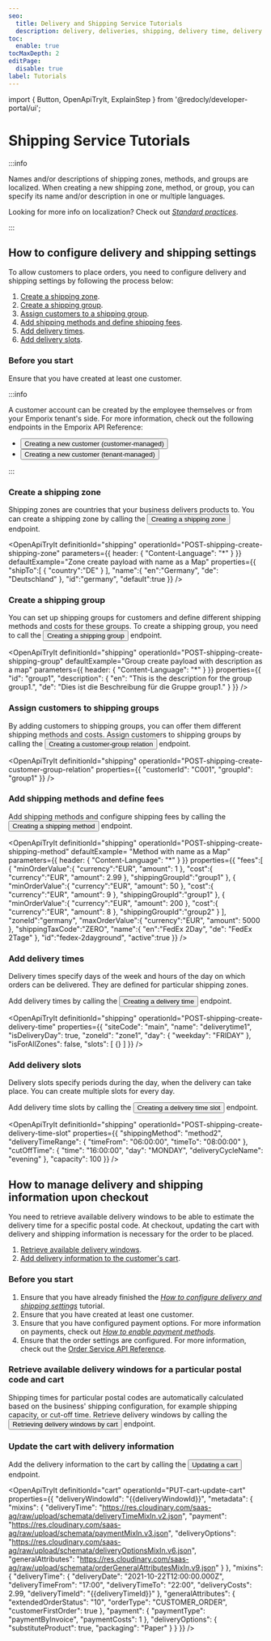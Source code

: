 ```yaml
---
seo:
  title: Delivery and Shipping Service Tutorials
  description: delivery, deliveries, shipping, delivery time, delivery times, delivery zone, delivery zones, delivery method, delivery methods
toc:
  enable: true
tocMaxDepth: 2
editPage:
  disable: true
label: Tutorials
---
```


import {
  Button,
  OpenApiTryIt,
  ExplainStep
} from '@redocly/developer-portal/ui';

# Shipping Service Tutorials


:::info

Names and/or descriptions of shipping zones, methods, and groups are localized. When creating a new shipping zone, method, or group, you can specify its name and/or description in one or multiple languages.

Looking for more info on localization? Check out [*Standard practices*](/content/standard-practices).

:::

## How to configure delivery and shipping settings

To allow customers to place orders, you need to configure delivery and shipping settings by following the process below:

1. [Create a shipping zone](#create-a-shipping-zone).
2. [Create a shipping group](#create-a-shipping-group).
3. [Assign customers to a shipping group](#assign-customers-to-shipping-groups).
4. [Add shipping methods and define shipping fees](#add-shipping-methods-and-define-fees).
5. [Add delivery times](#add-delivery-times).
6. [Add delivery slots](#add-delivery-slots).

### Before you start

Ensure that you have created at least one customer.

:::info

A customer account can be created by the employee themselves or from your Emporix tenant's side. For more information, check out the following endpoints in the  Emporix API Reference:

* <nobr><Button to="/openapi/customer-customer/#operation/POST-customer-create-customer-account" size="small">Creating a new customer (customer-managed)</Button></nobr>
* <nobr><Button to="/openapi/customer-tenant/#operation/POST-customer-tenant-create-customer" size="small">Creating a new customer (tenant-managed)</Button></nobr>

:::

### Create a shipping zone

Shipping zones are countries that your business delivers products to. You can create a shipping zone by calling the <nobr><Button to="/openapi/shipping/#operation/POST-shipping-create-shipping-zone" size="small">Creating a shipping zone</Button></nobr> endpoint.

<OpenApiTryIt
  definitionId="shipping"
  operationId="POST-shipping-create-shipping-zone"
  parameters={{
    header: {
        "Content-Language": "*"
    }
  }}
  defaultExample="Zone create payload with name as a Map"
  properties={{
    "shipTo":[
      {
         "country":"DE"
      }
   ],
   "name":{
      "en":"Germany",
      "de": "Deutschland"
   },
   "id":"germany",
   "default":true
  }}
/>

### Create a shipping group

You can set up shipping groups for customers and define different shipping methods and costs for these groups. To create a shipping group, you need to call the <nobr><Button to="/openapi/shipping/#operation/POST-shipping-create-shipping-group" size="small">Creating a shipping group</Button></nobr> endpoint.

<OpenApiTryIt
  definitionId="shipping"
  operationId="POST-shipping-create-shipping-group"
  defaultExample="Group create payload with description as a map"
  parameters={{
    header: {
        "Content-Language": "*"
    }
  }}
  properties={{
    "id": "group1",
    "description": {
        "en": "This is the description for the group group1.",
        "de": "Dies ist die Beschreibung für die Gruppe group1."
  }
  }}
/>


### Assign customers to shipping groups

By adding customers to shipping groups, you can offer them different shipping methods and costs.
Assign customers to shipping groups by calling the <nobr><Button to="/openapi/shipping/#operation/POST-shipping-create-customer-group-relation" size="small">Creating a customer-group relation</Button></nobr> endpoint.

<OpenApiTryIt
  definitionId="shipping"
  operationId="POST-shipping-create-customer-group-relation"
  properties={{
    "customerId": "C001",
    "groupId": "group1"
  }}
/>

### Add shipping methods and define fees

Add shipping methods and configure shipping fees by calling the <nobr><Button to="/openapi/shipping/#operation/POST-shipping-create-shipping-method" size="small">Creating a shipping method</Button></nobr> endpoint.

<OpenApiTryIt
  definitionId="shipping"
  operationId="POST-shipping-create-shipping-method"
  defaultExample= "Method with name as a Map"
  parameters={{
    header: {
        "Content-Language": "*"
    }
  }}
  properties={{
    "fees":[
      {
        "minOrderValue":{
            "currency":"EUR",
            "amount": 1
        },
        "cost":{
            "currency":"EUR",
            "amount": 2.99
        },
        "shippingGroupId":"group1"
      },
      {
        "minOrderValue":{
            "currency":"EUR",
            "amount": 50
        },
        "cost":{
            "currency":"EUR",
            "amount": 9
        },
        "shippingGroupId":"group1"
      },
      {
        "minOrderValue":{
            "currency":"EUR",
            "amount": 200
        },
        "cost":{
            "currency":"EUR",
            "amount": 8
        },
        "shippingGroupId":"group2"
      }
    ],
    "zoneId":"germany",
    "maxOrderValue":{
        "currency":"EUR",
        "amount": 5000
    },
    "shippingTaxCode":"ZERO",
    "name":{
        "en":"FedEx 2Day",
        "de": "FedEx 2Tage"
    },
    "id":"fedex-2dayground",
    "active":true
  }}
/>

### Add delivery times

Delivery times specify days of the week and hours of the day on which orders can be delivered. They are defined for particular shipping zones.

Add delivery times by calling the <nobr><Button to="/openapi/shipping/#operation/POST-shipping-create-delivery-time" size="small">Creating a delivery time</Button></nobr> endpoint.

<OpenApiTryIt
  definitionId="shipping"
  operationId="POST-shipping-create-delivery-time"
  properties={{
    "siteCode": "main",
    "name": "deliverytime1",
    "isDeliveryDay": true,
    "zoneId": "zone1",
    "day": {
    "weekday": "FRIDAY"
    },
    "isForAllZones": false,
    "slots": [
    {}
    ]
  }}
/>

### Add delivery slots

Delivery slots specify periods during the day, when the delivery can take place. You can create multiple slots for every day.

Add delivery time slots by calling the <nobr><Button to="/openapi/shipping/#operation/POST-shipping-create-delivery-time-slot" size="small">Creating a delivery time slot</Button></nobr> endpoint.

<OpenApiTryIt
  definitionId="shipping"
  operationId="POST-shipping-create-delivery-time-slot"
  properties={{
    "shippingMethod": "method2",
    "deliveryTimeRange": {
    "timeFrom": "06:00:00",
    "timeTo": "08:00:00"
    },
    "cutOffTime": {
    "time": "16:00:00",
    "day": "MONDAY",
    "deliveryCycleName": "evening"
    },
    "capacity": 100
}}
/>


## How to manage delivery and shipping information upon checkout

You need to retrieve available delivery windows to be able to estimate the delivery time for a specific postal code. At checkout, updating the cart with delivery and shipping information is necessary for the order to be placed.

1. [Retrieve available delivery windows](#retrieve-available-delivery-windows-for-a-particular-postal-code-and-cart).
2. [Add delivery information to the customer's cart](#update-the-cart-with-delivery-information).

### Before you start

1. Ensure that you have already finished the [*How to configure delivery and shipping settings*](#how-to-configure-delivery-and-shipping-settings) tutorial.
2. Ensure that you have created at least one customer.
3. Ensure that you have configured payment options. For more information on payments, check out [*How to enable payment methods*](/content/site-settings#how-to-enable-payment-methods).
4. Ensure that the order settings are configured. For more information, check out the [Order Service API Reference](/openapi/order/).

### Retrieve available delivery windows for a particular postal code and cart

Shipping times for particular postal codes are automatically calculated based on the business' shipping configuration, for example shipping capacity, or cut-off time.
Retrieve delivery windows by calling the <nobr><Button to="/openapi/shipping/#operation/GET-shipping-retrieve-customer-group-relations" size="small">Retrieving delivery windows by cart</Button></nobr> endpoint.

<OpenApiTryIt
  definitionId="shipping"
  operationId="GET-shipping-retrieve-customer-group-relations"
/>

### Update the cart with delivery information

Add the delivery information to the cart by calling the <nobr><Button to="/openapi/cart/#operation/PUT-cart-update-cart" size="small">Updating a cart</Button></nobr> endpoint.


<OpenApiTryIt
  definitionId="cart"
  operationId="PUT-cart-update-cart"
  properties={{
    "deliveryWindowId": "{{deliveryWindowId}}",
    "metadata": {
        "mixins": {
            "deliveryTime": "https://res.cloudinary.com/saas-ag/raw/upload/schemata/deliveryTimeMixIn.v2.json",
            "payment": "https://res.cloudinary.com/saas-ag/raw/upload/schemata/paymentMixIn.v3.json",
            "deliveryOptions": "https://res.cloudinary.com/saas-ag/raw/upload/schemata/deliveryOptionsMixIn.v6.json",
            "generalAttributes": "https://res.cloudinary.com/saas-ag/raw/upload/schemata/orderGeneralAttributesMixIn.v9.json"
        }
    },
    "mixins": {
        "deliveryTime": {
            "deliveryDate": "2021-10-22T12:00:00.000Z",
            "deliveryTimeFrom": "17:00",
            "deliveryTimeTo": "22:00",
            "deliveryCosts": 2.99,
            "deliveryTimeId": "{{deliveryTimeId}}"
        },
        "generalAttributes": {
            "extendedOrderStatus": "10",
            "orderType": "CUSTOMER_ORDER",
            "customerFirstOrder": true
        },
        "payment": {
            "paymentType": "paymentByInvoice",
            "paymentCosts": 1
        },
        "deliveryOptions": {
            "substituteProduct": true,
            "packaging": "Paper"
        }
    }
  }}
/>

